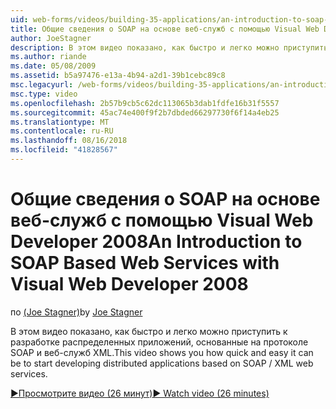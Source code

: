 ```yaml
---
uid: web-forms/videos/building-35-applications/an-introduction-to-soap-based-web-services-with-visual-web-developer-2008
title: Общие сведения о SOAP на основе веб-служб с помощью Visual Web Developer 2008 | Документация Майкрософт
author: JoeStagner
description: В этом видео показано, как быстро и легко можно приступить к разработке распределенных приложений, основанные на протоколе SOAP и веб-служб XML.
ms.author: riande
ms.date: 05/08/2009
ms.assetid: b5a97476-e13a-4b94-a2d1-39b1cebc89c8
msc.legacyurl: /web-forms/videos/building-35-applications/an-introduction-to-soap-based-web-services-with-visual-web-developer-2008
msc.type: video
ms.openlocfilehash: 2b57b9cb5c62dc113065b3dab1fdfe16b31f5557
ms.sourcegitcommit: 45ac74e400f9f2b7dbded66297730f6f14a4eb25
ms.translationtype: MT
ms.contentlocale: ru-RU
ms.lasthandoff: 08/16/2018
ms.locfileid: "41828567"
---
```

<a name="an-introduction-to-soap-based-web-services-with-visual-web-developer-2008"></a><span data-ttu-id="3c7ca-103">Общие сведения о SOAP на основе веб-служб с помощью Visual Web Developer 2008</span><span class="sxs-lookup"><span data-stu-id="3c7ca-103">An Introduction to SOAP Based Web Services with Visual Web Developer 2008</span></span>
====================
<span data-ttu-id="3c7ca-104">по [(Joe Stagner)](https://github.com/JoeStagner)</span><span class="sxs-lookup"><span data-stu-id="3c7ca-104">by [Joe Stagner](https://github.com/JoeStagner)</span></span>

<span data-ttu-id="3c7ca-105">В этом видео показано, как быстро и легко можно приступить к разработке распределенных приложений, основанные на протоколе SOAP и веб-служб XML.</span><span class="sxs-lookup"><span data-stu-id="3c7ca-105">This video shows you how quick and easy it can be to start developing distributed applications based on SOAP / XML web services.</span></span>

[<span data-ttu-id="3c7ca-106">&#9654;Просмотрите видео (26 минут)</span><span class="sxs-lookup"><span data-stu-id="3c7ca-106">&#9654; Watch video (26 minutes)</span></span>](https://channel9.msdn.com/Blogs/ASP-NET-Site-Videos/an-introduction-to-soap-based-web-services-with-visual-web-developer-2008)
